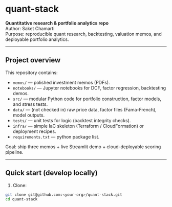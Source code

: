 # quant-stack

**Quantitative research & portfolio analytics repo**  
Author: Saket Chamarti  
Purpose: reproducible quant research, backtesting, valuation memos, and deployable portfolio analytics.

---

## Project overview

This repository contains:
- `memos/` — polished investment memos (PDFs).
- `notebooks/` — Jupyter notebooks for DCF, factor regression, backtesting demos.
- `src/` — modular Python code for portfolio construction, factor models, and stress tests.
- `data/` — (not checked in) raw price data, factor files (Fama-French), model outputs.
- `tests/` — unit tests for logic (backtest integrity checks).
- `infra/` — simple IaC skeleton (Terraform / CloudFormation) or deployment recipes.
- `requirements.txt` — python package list.

Goal: ship three memos + live Streamlit demo + cloud-deployable scoring pipeline.

---

## Quick start (develop locally)

1. Clone:
```bash
git clone git@github.com:<your-org>/quant-stack.git
cd quant-stack
